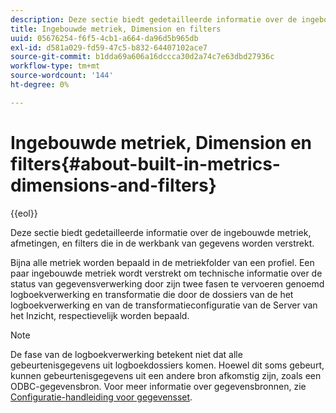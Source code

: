 ```yaml
---
description: Deze sectie biedt gedetailleerde informatie over de ingebouwde metriek, afmetingen, en filters die in de werkbank van gegevens worden verstrekt.
title: Ingebouwde metriek, Dimension en filters
uuid: 05676254-f6f5-4cb1-a664-da96d5b965db
exl-id: d581a029-fd59-47c5-b832-64407102ace7
source-git-commit: b1dda69a606a16dccca30d2a74c7e63dbd27936c
workflow-type: tm+mt
source-wordcount: '144'
ht-degree: 0%

---
```


# Ingebouwde metriek, Dimension en filters{#about-built-in-metrics-dimensions-and-filters}

{{eol}}

Deze sectie biedt gedetailleerde informatie over de ingebouwde metriek, afmetingen, en filters die in de werkbank van gegevens worden verstrekt.

Bijna alle metriek worden bepaald in de metriekfolder van een profiel. Een paar ingebouwde metriek wordt verstrekt om technische informatie over de status van gegevensverwerking door zijn twee fasen te vervoeren genoemd logboekverwerking en transformatie die door de dossiers van de het logboekverwerking en van de transformatieconfiguratie van de Server van het Inzicht, respectievelijk worden bepaald.

>[!NOTE]
>
>De fase van de logboekverwerking betekent niet dat alle gebeurtenisgegevens uit logboekdossiers komen. Hoewel dit soms gebeurt, kunnen gebeurtenisgegevens uit een andere bron afkomstig zijn, zoals een ODBC-gegevensbron. Voor meer informatie over gegevensbronnen, zie [Configuratie-handleiding voor gegevensset](https://experienceleague.adobe.com/docs/data-workbench/using/dataset/c-dataset-constr.html).
